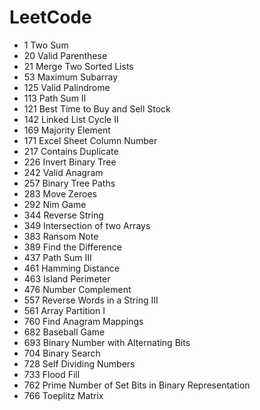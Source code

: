 # LeetCode
* 1 Two Sum
* 20 Valid Parenthese
* 21 Merge Two Sorted Lists
* 53 Maximum Subarray
* 125 Valid Palindrome
* 113 Path Sum II
* 121 Best Time to Buy and Sell Stock
* 142 Linked List Cycle II
* 169 Majority Element
* 171 Excel Sheet Column Number
* 217 Contains Duplicate
* 226 Invert Binary Tree
* 242 Valid Anagram
* 257 Binary Tree Paths
* 283 Move Zeroes
* 292 Nim Game 
* 344 Reverse String
* 349 Intersection of two Arrays
* 383 Ransom Note
* 389 Find the Difference
* 437 Path Sum III
* 461 Hamming Distance
* 463 Island Perimeter
* 476 Number Complement
* 557 Reverse Words in a String III
* 561 Array Partition I
* 760 Find Anagram Mappings
* 682 Baseball Game
* 693 Binary Number with Alternating Bits
* 704 Binary Search
* 728 Self Dividing Numbers
* 733 Flood Fill
* 762 Prime Number of Set Bits in Binary Representation
* 766 Toeplitz Matrix


